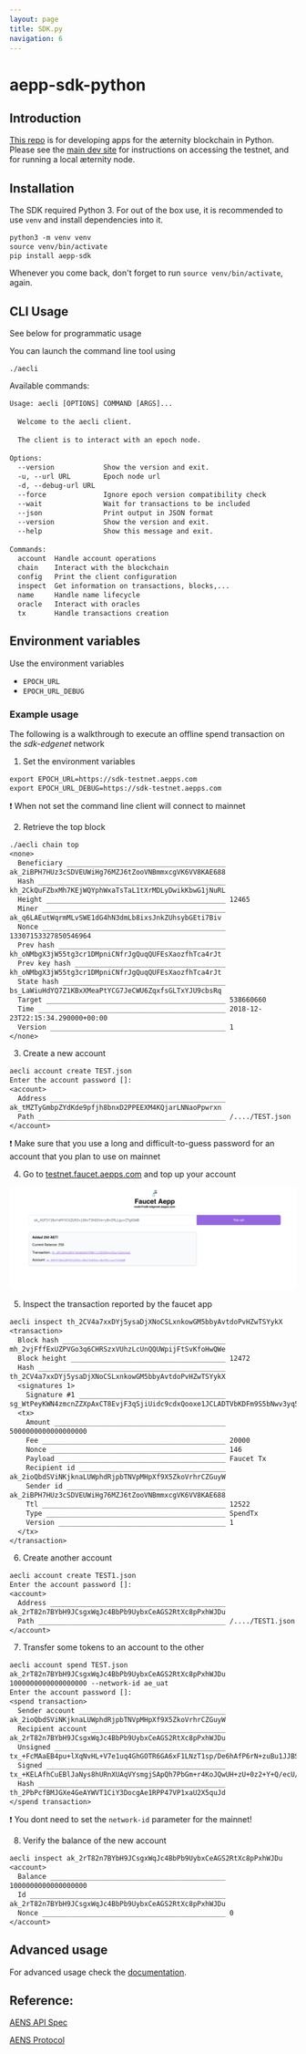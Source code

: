 ```yaml
---
layout: page
title: SDK.py
navigation: 6
---
```


# aepp-sdk-python

## Introduction

[This repo](https://github.com/aeternity/aepp-sdk-python) is for developing apps for the æternity blockchain in Python. Please see the [main dev site](https://dev.aepps.com) for instructions on accessing the testnet, and for running a local æternity node.

## Installation

The SDK required Python 3. For out of the box use, it is recommended to use
`venv` and install dependencies into it.

```
python3 -m venv venv
source venv/bin/activate
pip install aepp-sdk
```

Whenever you come back, don't forget to run `source venv/bin/activate`, again.

## CLI Usage

See below for programmatic usage

You can launch the command line tool using

```
./aecli
```

Available commands:

```
Usage: aecli [OPTIONS] COMMAND [ARGS]...

  Welcome to the aecli client.

  The client is to interact with an epoch node.

Options:
  --version            Show the version and exit.
  -u, --url URL        Epoch node url
  -d, --debug-url URL
  --force              Ignore epoch version compatibility check
  --wait               Wait for transactions to be included
  --json               Print output in JSON format
  --version            Show the version and exit.
  --help               Show this message and exit.

Commands:
  account  Handle account operations
  chain    Interact with the blockchain
  config   Print the client configuration
  inspect  Get information on transactions, blocks,...
  name     Handle name lifecycle
  oracle   Interact with oracles
  tx       Handle transactions creation
```

## Environment variables

Use the environment variables

- `EPOCH_URL` 
- `EPOCH_URL_DEBUG`

### Example usage

The following is a walkthrough to execute an offline spend transaction on the *sdk-edgenet* network

1. Set the environment variables
```
export EPOCH_URL=https://sdk-testnet.aepps.com
export EPOCH_URL_DEBUG=https://sdk-testnet.aepps.com
```

❗ When not set the command line client will connect to mainnet

2. Retrieve the top block
```
./aecli chain top
<none>
  Beneficiary _______________________________________ ak_2iBPH7HUz3cSDVEUWiHg76MZJ6tZooVNBmmxcgVK6VV8KAE688
  Hash ______________________________________________ kh_2CkQuFZbxMh7KEjWQYphWxaTsTaL1tXrMDLyDwikKbwG1jNuRL
  Height ____________________________________________ 12465
  Miner _____________________________________________ ak_q6LAEutWqrmMLvSWE1dG4hN3dmLb8ixsJnkZUhsybGEti7Biv
  Nonce _____________________________________________ 13307153327850546964
  Prev hash _________________________________________ kh_oNMbgX3jW55tg3cr1DMpniCNfrJgQuqQUFEsXaozfhTca4rJt
  Prev key hash _____________________________________ kh_oNMbgX3jW55tg3cr1DMpniCNfrJgQuqQUFEsXaozfhTca4rJt
  State hash ________________________________________ bs_LaWiuHdYQ7Z1KBxXMeaPtYCG7JeCWU6ZqxfsGLTxYJU9cbsRq
  Target ____________________________________________ 538660660
  Time ______________________________________________ 2018-12-23T22:15:34.290000+00:00
  Version ___________________________________________ 1
</none>
```

3. Create a new account

```
aecli account create TEST.json
Enter the account password []:
<account>
  Address ___________________________________________ ak_tMZTyGmbpZYdKde9pfjh8bnxD2PPEEXM4KQjarLNNaoPpwrxn
  Path ______________________________________________ /..../TEST.json
</account>
```

❗ Make sure that you use a long and difficult-to-guess password for an account that you plan to use on mainnet

4. Go to [testnet.faucet.aepps.com](https://testnet.faucet.aepps.com) and top up your account

![](docs/assets/images/faucet.png)

5. Inspect the transaction reported by the faucet app
```
aecli inspect th_2CV4a7xxDYj5ysaDjXNoCSLxnkowGM5bbyAvtdoPvHZwTSYykX
<transaction>
  Block hash ________________________________________ mh_2vjFffExUZPVGo3q6CHRSzxVUhzLcUnQQUWpijFtSvKfoHwQWe
  Block height ______________________________________ 12472
  Hash ______________________________________________ th_2CV4a7xxDYj5ysaDjXNoCSLxnkowGM5bbyAvtdoPvHZwTSYykX
  <signatures 1>
    Signature #1 ____________________________________ sg_WtPeyKWN4zmcnZZXpAxCT8EvjF3qSjiUidc9cdxQooxe1JCLADTVbKDFm9S5bNwv3yq57PQKTG4XuUP4eTzD5jymPHpNu
  <tx>
    Amount __________________________________________ 5000000000000000000
    Fee _____________________________________________ 20000
    Nonce ___________________________________________ 146
    Payload _________________________________________ Faucet Tx
    Recipient id ____________________________________ ak_2ioQbdSViNKjknaLUWphdRjpbTNVpMHpXf9X5ZkoVrhrCZGuyW
    Sender id _______________________________________ ak_2iBPH7HUz3cSDVEUWiHg76MZJ6tZooVNBmmxcgVK6VV8KAE688
    Ttl _____________________________________________ 12522
    Type ____________________________________________ SpendTx
    Version _________________________________________ 1
  </tx>
</transaction>
```

6. Create another account

```
aecli account create TEST1.json
Enter the account password []:
<account>
  Address ___________________________________________ ak_2rT82n7BYbH9JCsgxWqJc4BbPb9UybxCeAGS2RtXc8pPxhWJDu
  Path ______________________________________________ /..../TEST1.json
</account>
```


7. Transfer some tokens to an account to the other

```
aecli account spend TEST.json ak_2rT82n7BYbH9JCsgxWqJc4BbPb9UybxCeAGS2RtXc8pPxhWJDu 1000000000000000000 --network-id ae_uat  
Enter the account password []:
<spend transaction>
  Sender account ____________________________________ ak_2ioQbdSViNKjknaLUWphdRjpbTNVpMHpXf9X5ZkoVrhrCZGuyW
  Recipient account _________________________________ ak_2rT82n7BYbH9JCsgxWqJc4BbPb9UybxCeAGS2RtXc8pPxhWJDu
  Unsigned __________________________________________ tx_+FcMAaEB4pu+lXqNvHL+V7e1uq4GhGOTR6GA6xF1LNzT1sp/De6hAfP6rN+zuBu1JJBSjeuEBufFkXQ1fRK0iYsik1KyXgWWiA3gtrOnZAAAgk4ggjKtAYANBwQ3
  Signed ____________________________________________ tx_+KELAfhCuEBlJaNys8hURnXUAqVYsmgjSApQh7PbGm+r4KoJQwUH+zU+0z2+Y+Q/ecU/bdBvwqO7UcOyVnWlvVEoDFLUXfAFuFn4VwwBoQHim76Veo28cv5Xt7W6rgaEY5NHoYDrEXUs3NPWyn8N7qEB8/qs37O4G7UkkFKN64QG58WRdDV9ErSJiyKTUrJeBZaIDeC2s6dkAACCTiCCMq0BgBH1MuI=
  Hash ______________________________________________ th_2PbPcfBMJGXe4GeAYWVT1CiY3DocgAe1RPP47VP1xaU2X5quJd
</spend transaction>
```

❗ You dont need to set the `network-id` parameter for the mainnet!

8. Verify the balance of the new account
```
aecli inspect ak_2rT82n7BYbH9JCsgxWqJc4BbPb9UybxCeAGS2RtXc8pPxhWJDu
<account>
  Balance ___________________________________________ 1000000000000000000
  Id ________________________________________________ ak_2rT82n7BYbH9JCsgxWqJc4BbPb9UybxCeAGS2RtXc8pPxhWJDu
  Nonce _____________________________________________ 0
</account>
```



## Advanced usage

For advanced usage check the [documentation](docs).


## Reference:

[AENS API Spec](https://github.com/aeternity/protocol/blob/master/epoch/api/naming_system_api_usage.md)

[AENS Protocol](https://github.com/aeternity/protocol/blob/master/AENS.md)
